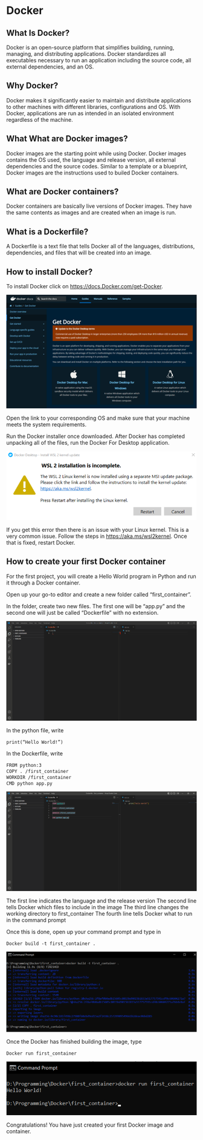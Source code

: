 # Docker

## What Is Docker?
Docker is an open-source platform that simplifies building, running, managing, and distributing applications. Docker standardizes all executables necessary to run an application including the source code, all external dependencies, and an OS.

## Why Docker?
Docker makes it significantly easier to maintain and distribute applications to other machines with different libraries, configurations and OS. With Docker, applications are run as intended in an isolated environment regardless of the machine.

## What What are Docker images?
Docker images are the starting point while using Docker. Docker images contains the OS used, the language and release version, all external dependencies and the source codes. Similar to a template or a blueprint, Docker images are the instructions used to builed Docker containers.

## What are Docker containers?
Docker containers are basically live versions of Docker images. They have the same contents as images and are created when an image is run.

## What is a Dockerfile?
A Dockerfile is a text file that tells Docker all of the languages, distributions, dependencies, and files that will be created into an image.


## How to install Docker?
To install Docker click on https://docs.Docker.com/get-Docker.

![](Images/homescreen.png)

Open the link to your corresponding OS and make sure that your machine meets the system requirements.

Run the Docker installer once downloaded. After Docker has completed unpacking all of the files, run the Docker For Desktop application.

![](Images/error.png)

 If you get this error then there is an issue with your Linux kernel. This is a very common issue. Follow the steps in https://aka.ms/wsl2kernel. Once that is fixed, restart Docker.


## How to create your first Docker container
For the first project, you will create a Hello World program in Python and run it through a Docker container. 

Open up your go-to editor and create a new folder called “first_container”.

In the folder, create two new files. The first one will be “app.py” and the second one will just be called “Dockerfile” with no extension.

![](Images/editor.png)

In the python file, write 

```
print(“Hello World!”)
```

In the Dockerfile, write
```
FROM python:3
COPY . /first_container
WORKDIR /first_container
CMD python app.py
```

![](Images/code.png)

The first line indicates the language and the release version
The second line tells Docker which files to include in the image
The third line changes the working directory to first_container
The fourth line tells Docker what to run in the command prompt

Once this is done, open up your command prompt and type in
```
Docker build -t first_container .
```

![](Images/build.png)

Once the Docker has finished building the image, type 
```
Docker run first_container
```

![](Images/run.png)

Congratulations! You have just created your first Docker image and container.
